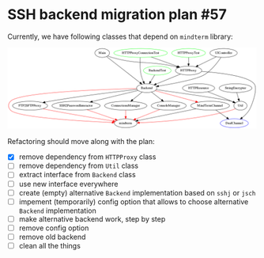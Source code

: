 SSH backend migration plan #57
===

Currently, we have following classes that depend on `mindterm` library:

![diagram](mindterm.png)

Refactoring should move along with the plan:

 - [x] remove dependency from `HTTPProxy` class
 - [ ] remove dependency from `Util` class
 - [ ] extract interface from `Backend` class
 - [ ] use new interface everywhere
 - [ ] create (empty) alternative `Backend` implementation based on `sshj` or `jsch`
 - [ ] impement (temporarily) config option that allows to choose alternative `Backend` implementation
 - [ ] make alternative backend work, step by step
 - [ ] remove config option
 - [ ] remove old backend
 - [ ] clean all the things
